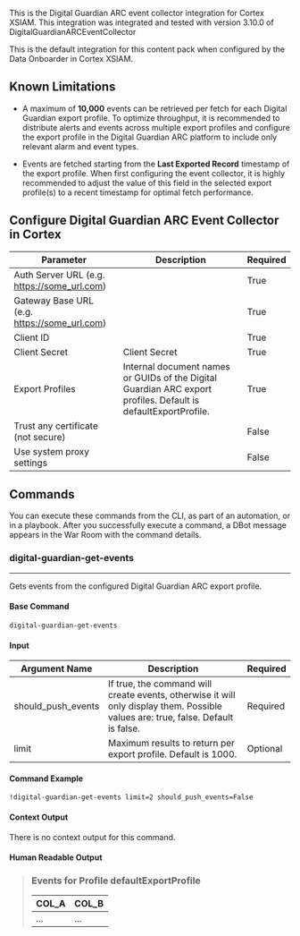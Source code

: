 This is the Digital Guardian ARC event collector integration for Cortex XSIAM.
This integration was integrated and tested with version 3.10.0 of DigitalGuardianARCEventCollector

This is the default integration for this content pack when configured by the Data Onboarder in Cortex XSIAM.

## Known Limitations

* A maximum of **10,000** events can be retrieved per fetch for each Digital Guardian export profile. To optimize throughput, it is recommended to distribute alerts and events across multiple export profiles and configure the export profile in the Digital Guardian ARC platform to include only relevant alarm and event types.

* Events are fetched starting from the **Last Exported Record** timestamp of the export profile. When first configuring the event collector, it is highly recommended to adjust the value of this field in the selected export profile(s) to a recent timestamp for optimal fetch performance.

## Configure Digital Guardian ARC Event Collector in Cortex


| **Parameter** | **Description** | **Required** |
| --- | --- | --- |
| Auth Server URL (e.g. https://some_url.com) |  | True |
| Gateway Base URL (e.g. https://some_url.com) |  | True |
| Client ID |  | True |
| Client Secret | Client Secret | True |
| Export Profiles | Internal document names or GUIDs of the Digital Guardian ARC export profiles. Default is defaultExportProfile. | True |
| Trust any certificate (not secure) |  | False |
| Use system proxy settings |  | False |


## Commands

You can execute these commands from the CLI, as part of an automation, or in a playbook.
After you successfully execute a command, a DBot message appears in the War Room with the command details.

### digital-guardian-get-events

***
Gets events from the configured Digital Guardian ARC export profile.

#### Base Command

`digital-guardian-get-events`

#### Input

| **Argument Name** | **Description** | **Required** |
| --- | --- | --- |
| should_push_events | If true, the command will create events, otherwise it will only display them. Possible values are: true, false. Default is false. | Required | 
| limit | Maximum results to return per export profile. Default is 1000. | Optional | 

#### Command Example

```!digital-guardian-get-events limit=2 should_push_events=False```

#### Context Output

There is no context output for this command.

#### Human Readable Output

>### Events for Profile defaultExportProfile
>
>| COL_A | COL_B |
>| --- | --- |
>| ... | ... |
